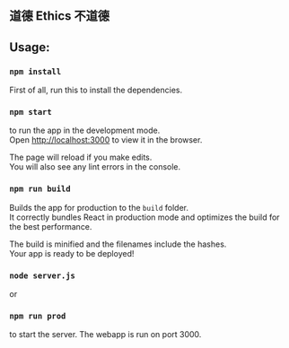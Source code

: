 ## 道德 Ethics 不道德

## Usage:
### `npm install`
First of all, run this to install the dependencies.

### `npm start`
to run the app in the development mode.<br>
Open [http://localhost:3000](http://localhost:3000) to view it in the browser.

The page will reload if you make edits.<br>
You will also see any lint errors in the console.

### `npm run build`

Builds the app for production to the `build` folder.<br>
It correctly bundles React in production mode and optimizes the build for the best performance.

The build is minified and the filenames include the hashes.<br>
Your app is ready to be deployed!

### `node server.js`
or
### `npm run prod`
to start the server.
The webapp is run on port 3000.
